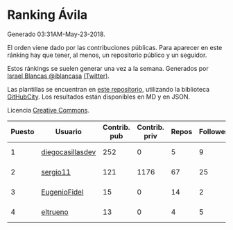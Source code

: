 # Ranking Ávila

Generado 03:31AM-May-23-2018.

El orden viene dado por las contribuciones públicas. Para aparecer en este ránking hay que tener, al menos, un repositorio público y un seguidor.

Estos ránkings se suelen generar una vez a la semana. Generados por [Israel Blancas @iblancasa](https://github.com/iblancasa/) [(Twitter)](https://twitter.com/iblancasa).

Las plantillas se encuentran en [este repositorio](https://github.com/iblancasa/GH-Spanish-Ranking), utilizando la biblioteca [GitHubCity](https://github.com/iblancasa/GitHubCity). Los resultados están disponibles en MD y en JSON.

Licencia [Creative Commons](https://creativecommons.org/licenses/by/4.0/).

| Puesto   |  Usuario  | Contrib. pub | Contrib. priv |Repos| Followers | Desde |  Avatar  |
|----------|-----------|--------------|---------------|-----|-----------|-------|----------|
|1|[diegocasillasdev](https://github.com/diegocasillasdev)|252|0|5|9|2016-06-30|![diegocasillasdev](https://avatars3.githubusercontent.com/u/20227008)|
|2|[sergio11](https://github.com/sergio11)|121|1176|67|25|2014-03-19|![sergio11](https://avatars3.githubusercontent.com/u/6996211)|
|3|[EugenioFidel](https://github.com/EugenioFidel)|15|0|14|2|2015-06-01|![EugenioFidel](https://avatars1.githubusercontent.com/u/12699680)|
|4|[eltrueno](https://github.com/eltrueno)|13|0|4|5|2015-04-06|![eltrueno](https://avatars0.githubusercontent.com/u/11823645)|
